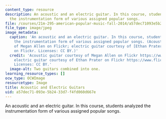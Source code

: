 ```yaml
---
content_type: resource
description: An acoustic and an electric guitar. In this course, students analyzed
  the instrumentation form of various assigned popular songs.
file: /courses/21m-295-american-popular-music-fall-2014/a57dec71093e5b2433d7f4fd060d667e_21m-295f14.jpg
file_type: image/jpeg
image_metadata:
  caption: 'An acoustic and an electric guitar. In this course, students analyzed
    the instrumentation form of various assigned popular songs. (Acoustic guitar courtesy
    of Megan Allen on Flickr; electric guitar courtesy of [Ethan Prater](http://www.flickr.com/photos/eprater/8305906536/)
    on Flickr. Licenses: CC BY.)'
  credit: 'Acoustic guitar courtesy of Megan Allen on Flickr https://www.flickr.com/photos/smileeyface1993/8577502476/;
    electric guitar courtesy of Ethan Prater on Flickr https://www.flickr.com/photos/eprater/8305906536/.
    Licenses: CC BY.'
  image-alt: Two guitars combined into one.
learning_resource_types: []
ocw_type: OCWImage
resourcetype: Image
title: Acoustic and Electric Guitars
uid: a57dec71-093e-5b24-33d7-f4fd060d667e
---
```

An acoustic and an electric guitar. In this course, students analyzed the instrumentation form of various assigned popular songs.

